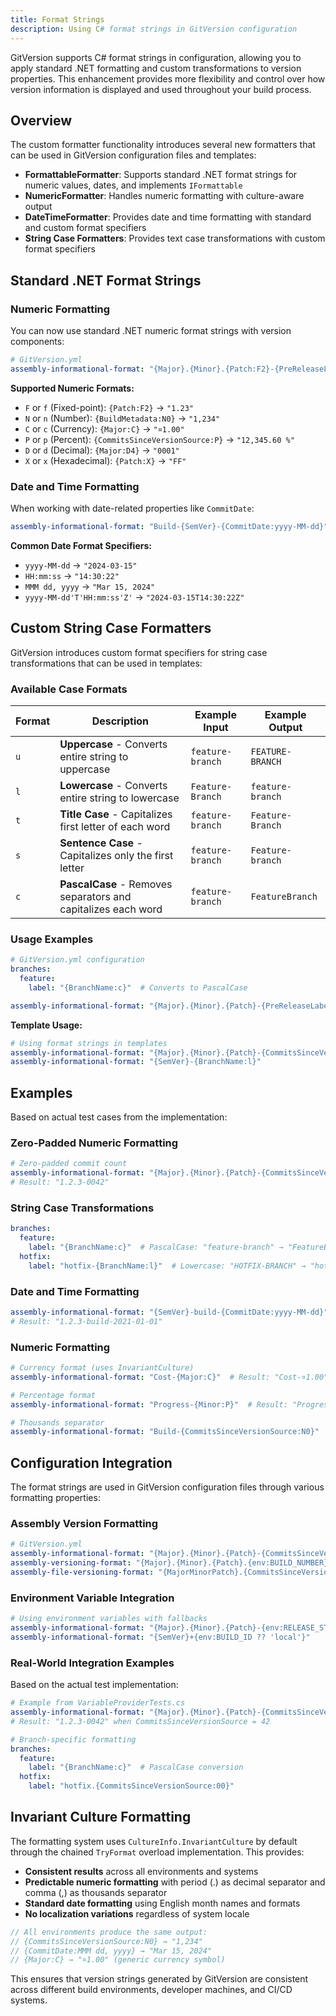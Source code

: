 ```yaml
---
title: Format Strings
description: Using C# format strings in GitVersion configuration
---
```


GitVersion supports C# format strings in configuration, allowing you to apply standard .NET formatting and custom transformations to version properties. This enhancement provides more flexibility and control over how version information is displayed and used throughout your build process.

## Overview

The custom formatter functionality introduces several new formatters that can be used in GitVersion configuration files and templates:

- **FormattableFormatter**: Supports standard .NET format strings for numeric values, dates, and implements `IFormattable`
- **NumericFormatter**: Handles numeric formatting with culture-aware output
- **DateTimeFormatter**: Provides date and time formatting with standard and custom format specifiers
- **String Case Formatters**: Provides text case transformations with custom format specifiers

## Standard .NET Format Strings

### Numeric Formatting

You can now use standard .NET numeric format strings with version components:

```yaml
# GitVersion.yml
assembly-informational-format: "{Major}.{Minor}.{Patch:F2}-{PreReleaseLabel}"
```

**Supported Numeric Formats:**

- `F` or `f` (Fixed-point): `{Patch:F2}` → `"1.23"`
- `N` or `n` (Number): `{BuildMetadata:N0}` → `"1,234"`
- `C` or `c` (Currency): `{Major:C}` → `"¤1.00"`
- `P` or `p` (Percent): `{CommitsSinceVersionSource:P}` → `"12,345.60 %"`
- `D` or `d` (Decimal): `{Major:D4}` → `"0001"`
- `X` or `x` (Hexadecimal): `{Patch:X}` → `"FF"`

### Date and Time Formatting

When working with date-related properties like `CommitDate`:

```yaml
assembly-informational-format: "Build-{SemVer}-{CommitDate:yyyy-MM-dd}"
```

**Common Date Format Specifiers:**

- `yyyy-MM-dd` → `"2024-03-15"`
- `HH:mm:ss` → `"14:30:22"`
- `MMM dd, yyyy` → `"Mar 15, 2024"`
- `yyyy-MM-dd'T'HH:mm:ss'Z'` → `"2024-03-15T14:30:22Z"`

## Custom String Case Formatters

GitVersion introduces custom format specifiers for string case transformations that can be used in templates:

### Available Case Formats

| Format | Description                                                   | Example Input    | Example Output   |
|--------|---------------------------------------------------------------|------------------|------------------|
| `u`    | **Uppercase** - Converts entire string to uppercase           | `feature-branch` | `FEATURE-BRANCH` |
| `l`    | **Lowercase** - Converts entire string to lowercase           | `Feature-Branch` | `feature-branch` |
| `t`    | **Title Case** - Capitalizes first letter of each word        | `feature-branch` | `Feature-Branch` |
| `s`    | **Sentence Case** - Capitalizes only the first letter         | `feature-branch` | `Feature-branch` |
| `c`    | **PascalCase** - Removes separators and capitalizes each word | `feature-branch` | `FeatureBranch`  |

### Usage Examples

```yaml
# GitVersion.yml configuration
branches:
  feature:
    label: "{BranchName:c}"  # Converts to PascalCase

assembly-informational-format: "{Major}.{Minor}.{Patch}-{PreReleaseLabel:l}.{CommitsSinceVersionSource:0000}"
```

**Template Usage:**

```yaml
# Using format strings in templates
assembly-informational-format: "{Major}.{Minor}.{Patch}-{CommitsSinceVersionSource:0000}"
assembly-informational-format: "{SemVer}-{BranchName:l}"
```

## Examples

Based on actual test cases from the implementation:

### Zero-Padded Numeric Formatting

```yaml
# Zero-padded commit count
assembly-informational-format: "{Major}.{Minor}.{Patch}-{CommitsSinceVersionSource:0000}"
# Result: "1.2.3-0042"
```

### String Case Transformations

```yaml
branches:
  feature:
    label: "{BranchName:c}"  # PascalCase: "feature-branch" → "FeatureBranch"
  hotfix:
    label: "hotfix-{BranchName:l}"  # Lowercase: "HOTFIX-BRANCH" → "hotfix-branch"
```

### Date and Time Formatting

```yaml
assembly-informational-format: "{SemVer}-build-{CommitDate:yyyy-MM-dd}"
# Result: "1.2.3-build-2021-01-01"
```

### Numeric Formatting

```yaml
# Currency format (uses InvariantCulture)
assembly-informational-format: "Cost-{Major:C}"  # Result: "Cost-¤1.00"

# Percentage format
assembly-informational-format: "Progress-{Minor:P}"  # Result: "Progress-200.00 %"

# Thousands separator
assembly-informational-format: "Build-{CommitsSinceVersionSource:N0}"  # Result: "Build-1,234"
```

## Configuration Integration

The format strings are used in GitVersion configuration files through various formatting properties:

### Assembly Version Formatting

```yaml
# GitVersion.yml
assembly-informational-format: "{Major}.{Minor}.{Patch}-{CommitsSinceVersionSource:0000}"
assembly-versioning-format: "{Major}.{Minor}.{Patch}.{env:BUILD_NUMBER}"
assembly-file-versioning-format: "{MajorMinorPatch}.{CommitsSinceVersionSource}"
```

### Environment Variable Integration

```yaml
# Using environment variables with fallbacks
assembly-informational-format: "{Major}.{Minor}.{Patch}-{env:RELEASE_STAGE ?? 'dev'}"
assembly-informational-format: "{SemVer}+{env:BUILD_ID ?? 'local'}"
```

### Real-World Integration Examples

Based on the actual test implementation:

```yaml
# Example from VariableProviderTests.cs
assembly-informational-format: "{Major}.{Minor}.{Patch}-{CommitsSinceVersionSource:0000}"
# Result: "1.2.3-0042" when CommitsSinceVersionSource = 42

# Branch-specific formatting
branches:
  feature:
    label: "{BranchName:c}"  # PascalCase conversion
  hotfix:
    label: "hotfix.{CommitsSinceVersionSource:00}"
```

## Invariant Culture Formatting

The formatting system uses `CultureInfo.InvariantCulture` by default through the chained `TryFormat` overload implementation. This provides:

- **Consistent results** across all environments and systems
- **Predictable numeric formatting** with period (.) as decimal separator and comma (,) as thousands separator
- **Standard date formatting** using English month names and formats
- **No localization variations** regardless of system locale

```csharp
// All environments produce the same output:
// {CommitsSinceVersionSource:N0} → "1,234"
// {CommitDate:MMM dd, yyyy} → "Mar 15, 2024"
// {Major:C} → "¤1.00" (generic currency symbol)
```

This ensures that version strings generated by GitVersion are consistent across different build environments, developer machines, and CI/CD systems.
